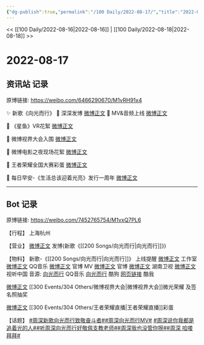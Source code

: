 ```yaml
---
{"dg-publish":true,"permalink":"/100 Daily/2022-08-17/","title":"2022-08-17","created":"2022-12-07T16:05:52.000+08:00","updated":"2023-04-11T14:46:33.000+08:00"}
---
```



<< [[100 Daily/2022-08-16\|2022-08-16]] | [[100 Daily/2022-08-18\|2022-08-18]] >>

# 2022-08-17

## 资讯站 记录

原博链接: https://weibo.com/6466290670/M1vRH91x4

✨ 新歌《向光而行》
🌟 深深发博 [微博正文](https://m.weibo.cn/6466290670/4803397200385164)
🌟 MV&音频上线 [微博正文](https://m.weibo.cn/6466290670/4803396688937104)

🌟 《星鱼》VR花絮 [微博正文](https://m.weibo.cn/6466290670/4803425679970561)

🌟 微博视界大会入围 [微博正文](https://m.weibo.cn/6466290670/4803402107717568)

🌟 微博电影之夜现场花絮 [微博正文](https://m.weibo.cn/6466290670/4803429635202810)

🌟 王者荣耀全国大赛彩蛋 [微博正文](https://m.weibo.cn/6466290670/4803592667533497)

🌟 每日早安-《生活总该迎着光亮》发行一周年
[微博正文](https://m.weibo.cn/6466290670/4803363164653313)

---
## Bot 记录

原博链接: https://weibo.com/7452765754/M1vxQ7PL6

【行程】
上海杭州

【营业】
[微博正文](https://m.weibo.cn/1736988591/4803395607596594) 发博(新歌《[[200 Songs/向光而行\|向光而行]]》)

【物料】
新歌-《[[200 Songs/向光而行\|向光而行]]》
上线提醒
[微博正文](https://m.weibo.cn/7478855230/4803396442261000) 工作室
[微博正文](https://m.weibo.cn/2169129705/4803393023121763) QQ音乐
[微博正文](https://m.weibo.cn/2539323341/4803032484942720) 官博
MV
[微博正文](https://m.weibo.cn/2539323341/4803393631813752) 官博
[微博正文](https://m.weibo.cn/1638629382/4803393023905113) 湖南卫视
[微博正文](https://m.weibo.cn/7408066931/4803402279944835) 视听中国
音源:
[向光而行](https://weibo.cn/sinaurl?u=https%3A%2F%2Fi.y.qq.com%2Fv8%2Fplaysong.html%3Fsongid%3D371595974%26source%3Dyqq%26ADTAG%3Dhz_wb_sf%26channelId%3D10081987) QQ音乐
[向光而行](https://weibo.cn/sinaurl?u=https%3A%2F%2Ft3.kugou.com%2Fsong.html%3Fid%3D1V8n085zCV3) 酷狗
[网页链接](https://weibo.cn/sinaurl?u=http%3A%2F%2Fm.kuwo.cn%2Fnewh5app%2Fplay_detail%2F234368753) 酷我

[微博正文](https://m.weibo.cn/2637571067/4803167663424915) [[300 Events/304 Others/微博视界大会\|微博视界大会]]微光荣耀 及签名照抽奖

[微博正文](https://m.weibo.cn/7570141185/4803580114764013) [[300 Events/304 Others/王者荣耀直播\|王者荣耀直播]]彩蛋

【话题】
[#周深新歌向光而行致敬奋斗者#](https://s.weibo.com/weibo?q=%23%E5%91%A8%E6%B7%B1%E6%96%B0%E6%AD%8C%E5%90%91%E5%85%89%E8%80%8C%E8%A1%8C%E8%87%B4%E6%95%AC%E5%A5%8B%E6%96%97%E8%80%85%23)[#周深向光而行MV#](https://s.weibo.com/weibo?q=%23%E5%91%A8%E6%B7%B1%E5%90%91%E5%85%89%E8%80%8C%E8%A1%8CMV%23)
[#周深说你我都是追着光的人#](https://s.weibo.com/weibo?q=%23%E5%91%A8%E6%B7%B1%E8%AF%B4%E4%BD%A0%E6%88%91%E9%83%BD%E6%98%AF%E8%BF%BD%E7%9D%80%E5%85%89%E7%9A%84%E4%BA%BA%23)[#听周深向光而行好敬佩支教老师#](https://s.weibo.com/weibo?q=%23%E5%90%AC%E5%91%A8%E6%B7%B1%E5%90%91%E5%85%89%E8%80%8C%E8%A1%8C%E5%A5%BD%E6%95%AC%E4%BD%A9%E6%94%AF%E6%95%99%E8%80%81%E5%B8%88%23)[#周深我也没管你呀#](https://s.weibo.com/weibo?q=%23%E5%91%A8%E6%B7%B1%E6%88%91%E4%B9%9F%E6%B2%A1%E7%AE%A1%E4%BD%A0%E5%91%80%23)[#周深 哈喽拜拜#](https://s.weibo.com/weibo?q=%23%E5%91%A8%E6%B7%B1%20%E5%93%88%E5%96%BD%E6%8B%9C%E6%8B%9C%23)
